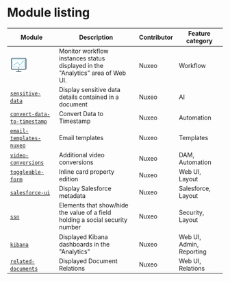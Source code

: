 # Module listing

Module | Description | Contributor | Feature category
--- | --- | --- | ---
<a href="https://github.com/nuxeo/nuxeo-studio-custom-elements/blob/master/modules/nuxeo/workflow-status"><img src="../img/monitoring.png" style="height:40px"/></a> | Monitor workflow instances status displayed in the "Analytics" area of Web UI. | Nuxeo | Workflow
[`sensitive-data`](https://github.com/nuxeo/nuxeo-studio-custom-elements/blob/master/modules/nuxeo/sensitive-data) | Display sensitive data details contained in a document | Nuxeo | AI
[`convert-data-to-timestamp`](https://github.com/nuxeo/nuxeo-studio-custom-elements/blob/master/modules/nuxeo/convert-data-to-timestamp) | Convert Data to Timestamp | Nuxeo | Automation
[`email-templates-nuxeo`](https://github.com/nuxeo/nuxeo-studio-custom-elements/blob/master/modules/nuxeo/email-templates-nuxeo) | Email templates | Nuxeo | Templates
[`video-conversions`](https://github.com/nuxeo/nuxeo-studio-custom-elements/blob/master/modules/nuxeo/video-conversions) | Additional video conversions | Nuxeo | DAM, Automation
[`toggleable-form`](https://github.com/nuxeo/nuxeo-studio-custom-elements/blob/master/modules/nuxeo/toggleable-form) | Inline card property edition | Nuxeo | Web UI, Layout
[`salesforce-ui`](https://github.com/nuxeo/nuxeo-studio-custom-elements/blob/master/modules/nuxeo/salesforce-ui) | Display Salesforce metadata | Nuxeo | Salesforce, Layout
[`ssn`](https://github.com/nuxeo/nuxeo-studio-custom-elements/blob/master/modules/nuxeo/ssn) | Elements that show/hide the value of a field holding a social security number | Nuxeo | Security, Layout
[`kibana`](https://github.com/nuxeo/nuxeo-studio-custom-elements/blob/master/modules/nuxeo/kibana) | Displayed Kibana dashboards in the "Analytics" | Nuxeo | Web UI, Admin, Reporting
[`related-documents`](https://github.com/nuxeo/nuxeo-studio-custom-elements/blob/master/modules/nuxeo/related-documents) | Displayed Document Relations | Nuxeo | Web UI, Relations
